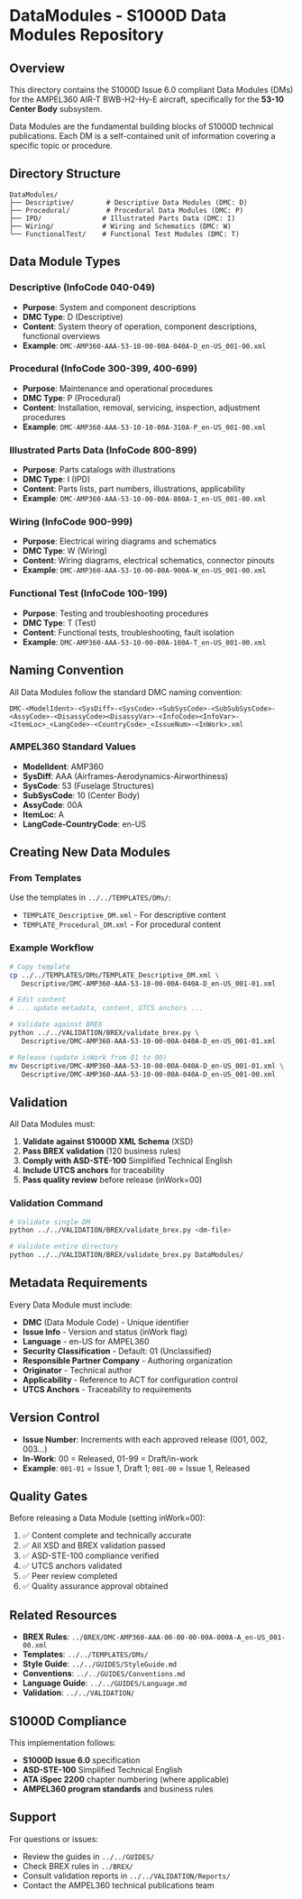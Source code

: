 # DataModules - S1000D Data Modules Repository

## Overview

This directory contains the S1000D Issue 6.0 compliant Data Modules (DMs) for the AMPEL360 AIR-T BWB-H2-Hy-E aircraft, specifically for the **53-10 Center Body** subsystem.

Data Modules are the fundamental building blocks of S1000D technical publications. Each DM is a self-contained unit of information covering a specific topic or procedure.

## Directory Structure

```
DataModules/
├── Descriptive/        # Descriptive Data Modules (DMC: D)
├── Procedural/         # Procedural Data Modules (DMC: P)
├── IPD/               # Illustrated Parts Data (DMC: I)
├── Wiring/            # Wiring and Schematics (DMC: W)
└── FunctionalTest/    # Functional Test Modules (DMC: T)
```

## Data Module Types

### Descriptive (InfoCode 040-049)
- **Purpose**: System and component descriptions
- **DMC Type**: D (Descriptive)
- **Content**: System theory of operation, component descriptions, functional overviews
- **Example**: `DMC-AMP360-AAA-53-10-00-00A-040A-D_en-US_001-00.xml`

### Procedural (InfoCode 300-399, 400-699)
- **Purpose**: Maintenance and operational procedures
- **DMC Type**: P (Procedural)
- **Content**: Installation, removal, servicing, inspection, adjustment procedures
- **Example**: `DMC-AMP360-AAA-53-10-10-00A-310A-P_en-US_001-00.xml`

### Illustrated Parts Data (InfoCode 800-899)
- **Purpose**: Parts catalogs with illustrations
- **DMC Type**: I (IPD)
- **Content**: Parts lists, part numbers, illustrations, applicability
- **Example**: `DMC-AMP360-AAA-53-10-00-00A-800A-I_en-US_001-00.xml`

### Wiring (InfoCode 900-999)
- **Purpose**: Electrical wiring diagrams and schematics
- **DMC Type**: W (Wiring)
- **Content**: Wiring diagrams, electrical schematics, connector pinouts
- **Example**: `DMC-AMP360-AAA-53-10-00-00A-900A-W_en-US_001-00.xml`

### Functional Test (InfoCode 100-199)
- **Purpose**: Testing and troubleshooting procedures
- **DMC Type**: T (Test)
- **Content**: Functional tests, troubleshooting, fault isolation
- **Example**: `DMC-AMP360-AAA-53-10-00-00A-100A-T_en-US_001-00.xml`

## Naming Convention

All Data Modules follow the standard DMC naming convention:

```
DMC-<ModelIdent>-<SysDiff>-<SysCode>-<SubSysCode>-<SubSubSysCode>-<AssyCode>-<DisassyCode><DisassyVar>-<InfoCode><InfoVar>-<ItemLoc>_<LangCode>-<CountryCode>_<IssueNum>-<InWork>.xml
```

### AMPEL360 Standard Values
- **ModelIdent**: AMP360
- **SysDiff**: AAA (Airframes-Aerodynamics-Airworthiness)
- **SysCode**: 53 (Fuselage Structures)
- **SubSysCode**: 10 (Center Body)
- **AssyCode**: 00A
- **ItemLoc**: A
- **LangCode-CountryCode**: en-US

## Creating New Data Modules

### From Templates
Use the templates in `../../TEMPLATES/DMs/`:
- `TEMPLATE_Descriptive_DM.xml` - For descriptive content
- `TEMPLATE_Procedural_DM.xml` - For procedural content

### Example Workflow
```bash
# Copy template
cp ../../TEMPLATES/DMs/TEMPLATE_Descriptive_DM.xml \
   Descriptive/DMC-AMP360-AAA-53-10-00-00A-040A-D_en-US_001-01.xml

# Edit content
# ... update metadata, content, UTCS anchors ...

# Validate against BREX
python ../../VALIDATION/BREX/validate_brex.py \
   Descriptive/DMC-AMP360-AAA-53-10-00-00A-040A-D_en-US_001-01.xml

# Release (update inWork from 01 to 00)
mv Descriptive/DMC-AMP360-AAA-53-10-00-00A-040A-D_en-US_001-01.xml \
   Descriptive/DMC-AMP360-AAA-53-10-00-00A-040A-D_en-US_001-00.xml
```

## Validation

All Data Modules must:
1. **Validate against S1000D XML Schema** (XSD)
2. **Pass BREX validation** (120 business rules)
3. **Comply with ASD-STE-100** Simplified Technical English
4. **Include UTCS anchors** for traceability
5. **Pass quality review** before release (inWork=00)

### Validation Command
```bash
# Validate single DM
python ../../VALIDATION/BREX/validate_brex.py <dm-file>

# Validate entire directory
python ../../VALIDATION/BREX/validate_brex.py DataModules/
```

## Metadata Requirements

Every Data Module must include:
- **DMC** (Data Module Code) - Unique identifier
- **Issue Info** - Version and status (inWork flag)
- **Language** - en-US for AMPEL360
- **Security Classification** - Default: 01 (Unclassified)
- **Responsible Partner Company** - Authoring organization
- **Originator** - Technical author
- **Applicability** - Reference to ACT for configuration control
- **UTCS Anchors** - Traceability to requirements

## Version Control

- **Issue Number**: Increments with each approved release (001, 002, 003...)
- **In-Work**: 00 = Released, 01-99 = Draft/in-work
- **Example**: `001-01` = Issue 1, Draft 1; `001-00` = Issue 1, Released

## Quality Gates

Before releasing a Data Module (setting inWork=00):
1. ✅ Content complete and technically accurate
2. ✅ All XSD and BREX validation passed
3. ✅ ASD-STE-100 compliance verified
4. ✅ UTCS anchors validated
5. ✅ Peer review completed
6. ✅ Quality assurance approval obtained

## Related Resources

- **BREX Rules**: `../BREX/DMC-AMP360-AAA-00-00-00-00A-000A-A_en-US_001-00.xml`
- **Templates**: `../../TEMPLATES/DMs/`
- **Style Guide**: `../../GUIDES/StyleGuide.md`
- **Conventions**: `../../GUIDES/Conventions.md`
- **Language Guide**: `../../GUIDES/Language.md`
- **Validation**: `../../VALIDATION/`

## S1000D Compliance

This implementation follows:
- **S1000D Issue 6.0** specification
- **ASD-STE-100** Simplified Technical English
- **ATA iSpec 2200** chapter numbering (where applicable)
- **AMPEL360 program standards** and business rules

## Support

For questions or issues:
- Review the guides in `../../GUIDES/`
- Check BREX rules in `../BREX/`
- Consult validation reports in `../../VALIDATION/Reports/`
- Contact the AMPEL360 technical publications team
